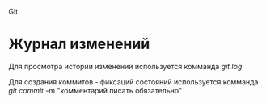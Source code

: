 Git

# Журнал изменений
Для просмотра истории изменений используется комманда *git log*

Для создания коммитов - фиксаций состояний используется комманда *git commit* -m "комментарий писать обязательно"